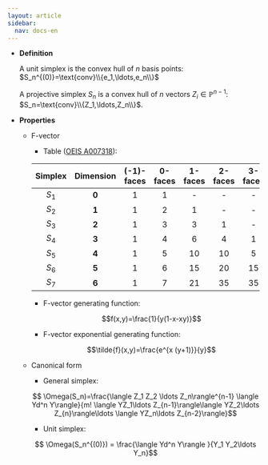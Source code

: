 ```yaml
---
layout: article
sidebar:
  nav: docs-en
---
```


* **Definition**

    A unit simplex is the convex hull of $n$ basis points: $S_n^{(0)}=\text{conv}\\{e_1,\ldots,e_n\\}$

    A projective simplex $S_n$ is a convex hull of $n$ vectors $Z_i\in \mathbb{P}^{n-1}$: $S_n=\text{conv}\\{Z_1,\ldots,Z_n\\}$.

* **Properties**

  * F-vector 

      * Table ([OEIS A007318](https://oeis.org/A007318)):
    
      | Simplex | Dimension | (-1)-faces | 0-faces | 1-faces | 2-faces | 3-faces | 4-faces | 5-faces | 6-faces |
      |:-------:|:---------:|:----------:|:-------:|:-------:|:-------:|:-------:|:-------:|:-------:|:-------:|
      | $S_1$   |     **0** |  1         |  1      | -       |    -    |    -    |   -     |    -    |   -     |
      | $S_2$   |  **1**    |  1         |  2      | 1       |    -    |    -    |   -     |    -    |   -     |
      | $S_3$   |   **2**   |  1         |  3      | 3       |    1    |    -    |   -     |    -    |   -     |
      | $S_4$   |   **3**   |  1         |  4      | 6       |    4    |    1    |   -     |    -    |   -     |
      | $S_5$   |   **4**   |  1         |  5      | 10      |    10   |    5    |   1     |    -    |   -     |
      | $S_6$   |   **5**   |  1         |  6      | 15      |    20   |    15   |   6     |    1    |   -     |
      | $S_7$   |   **6**   |  1         |  7      | 21      |    35   |    35   |   21    |    7    |   1     |

      * F-vector generating function:

        $$f(x,y)=\frac{1}{y(1-x-xy)}$$

      * F-vector exponential generating function:

        $$\tilde{f}(x,y)=\frac{e^{x (y+1)}}{y}$$
  
  * Canonical form

      * General simplex:

    $$ \Omega(S_n)=\frac{\langle Z_1 Z_2 \ldots Z_n\rangle^{n-1} \langle Yd^n Y\rangle}{m! \langle YZ_1\ldots Z_{n-1}\rangle\langle YZ_2\ldots Z_{n}\rangle\ldots \langle YZ_n\ldots Z_{n-2}\rangle}$$
    
       * Unit simplex:

    $$ \Omega(S_n^{(0)}) = \frac{\langle Yd^n Y\rangle }{Y_1 Y_2\ldots Y_n}$$
